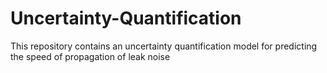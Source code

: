 # Uncertainty-Quantification
This repository contains an uncertainty quantification model for predicting the speed of propagation of leak noise
